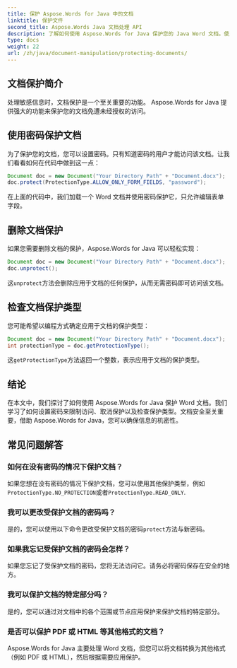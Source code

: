 ```yaml
---
title: 保护 Aspose.Words for Java 中的文档
linktitle: 保护文件
second_title: Aspose.Words Java 文档处理 API
description: 了解如何使用 Aspose.Words for Java 保护您的 Java Word 文档。使用密码等保护您的数据。
type: docs
weight: 22
url: /zh/java/document-manipulation/protecting-documents/
---
```


## 文档保护简介

处理敏感信息时，文档保护是一个至关重要的功能。 Aspose.Words for Java 提供强大的功能来保护您的文档免遭未经授权的访问。

## 使用密码保护文档

为了保护您的文档，您可以设置密码。只有知道密码的用户才能访问该文档。让我们看看如何在代码中做到这一点：

```java
Document doc = new Document("Your Directory Path" + "Document.docx");
doc.protect(ProtectionType.ALLOW_ONLY_FORM_FIELDS, "password");
```

在上面的代码中，我们加载一个 Word 文档并使用密码保护它，只允许编辑表单字段。

## 删除文档保护

如果您需要删除文档的保护，Aspose.Words for Java 可以轻松实现：

```java
Document doc = new Document("Your Directory Path" + "Document.docx");
doc.unprotect();
```

这`unprotect`方法会删除应用于文档的任何保护，从而无需密码即可访问该文档。

## 检查文档保护类型

您可能希望以编程方式确定应用于文档的保护类型：

```java
Document doc = new Document("Your Directory Path" + "Document.docx");
int protectionType = doc.getProtectionType();
```

这`getProtectionType`方法返回一个整数，表示应用于文档的保护类型。


## 结论

在本文中，我们探讨了如何使用 Aspose.Words for Java 保护 Word 文档。我们学习了如何设置密码来限制访问、取消保护以及检查保护类型。文档安全至关重要，借助 Aspose.Words for Java，您可以确保信息的机密性。

## 常见问题解答

### 如何在没有密码的情况下保护文档？

如果您想在没有密码的情况下保护文档，您可以使用其他保护类型，例如`ProtectionType.NO_PROTECTION`或者`ProtectionType.READ_ONLY`.

### 我可以更改受保护文档的密码吗？

是的，您可以使用以下命令更改受保护文档的密码`protect`方法与新密码。

### 如果我忘记受保护文档的密码会怎样？

如果您忘记了受保护文档的密码，您将无法访问它。请务必将密码保存在安全的地方。

### 我可以保护文档的特定部分吗？

是的，您可以通过对文档中的各个范围或节点应用保护来保护文档的特定部分。

### 是否可以保护 PDF 或 HTML 等其他格式的文档？

Aspose.Words for Java 主要处理 Word 文档，但您可以将文档转换为其他格式（例如 PDF 或 HTML），然后根据需要应用保护。